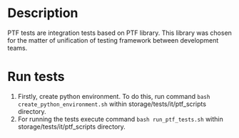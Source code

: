 # Description
PTF tests are integration tests based on PTF library. This library was chosen for the matter of unification of testing framework between development teams. 

# Run tests
1. Firstly, create python environment. To do this, run command `bash create_python_environment.sh` within storage/tests/it/ptf_scripts directory.
2. For running the tests execute command `bash run_ptf_tests.sh` within storage/tests/it/ptf_scripts directory.
